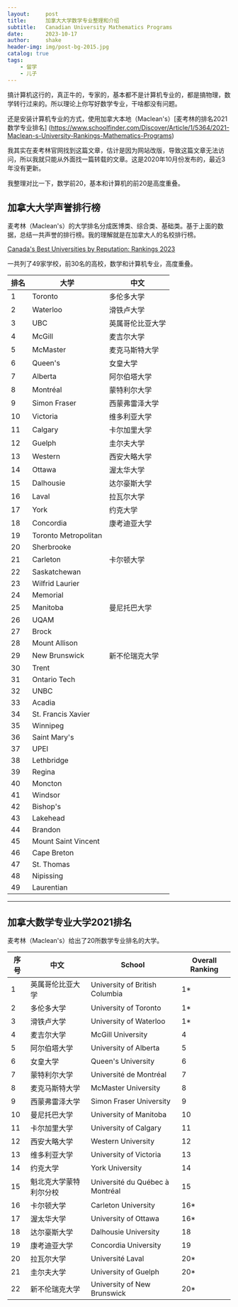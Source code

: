```yaml
---
layout:     post
title:      加拿大大学数学专业整理和介绍
subtitle:   Canadian University Mathematics Programs
date:       2023-10-17
author:     shake
header-img: img/post-bg-2015.jpg
catalog: true
tags:
    - 留学
    - 儿子
---
```


搞计算机这行的，真正牛的，专家的，基本都不是计算机专业的，都是搞物理，数学转行过来的。所以理论上你写好数学专业，干啥都没有问题。

还是安装计算机专业的方式，使用加拿大本地（Maclean's）[麦考林的排名2021数学专业排名] (https://www.schoolfinder.com/Discover/Article/1/5364/2021-Maclean-s-University-Rankings-Mathematics-Programs)

我其实在麦考林官网找到这篇文章，估计是因为网站改版，导致这篇文章无法访问，所以我就只能从外面找一篇转载的文章。这是2020年10月份发布的，最近3年没有更新。

我整理对比一下，数学前20，基本和计算机的前20是高度重叠。



## 加拿大大学声誉排行榜

麦考林（Maclean's）的大学排名分成医博类、综合类、基础类。基于上面的数据，总结一共声誉的排行榜。我的理解就是在加拿大人的名校排行榜。

[Canada's Best Universities by Reputation: Rankings 2023](https://education.macleans.ca/university-rankings/canadas-best-universities-by-reputation-rankings-2023/)

一共列了49家学校，前30名的高校，数学和计算机专业，高度重叠。

| 排名                  | 大学                   | 中文             |
|-----------------------|------------------------|------------------|
|                     1 | Toronto                | 多伦多大学	       |
| 2                     | Waterloo               | 滑铁卢大学       |
| 3                     | UBC                    | 英属哥伦比亚大学 |
| 4                     | McGill                 | 麦吉尔大学       |
| 5                     | McMaster               | 麦克马斯特大学   |
| 6                     | Queen's                | 女皇大学         |
| 7                     | Alberta                | 阿尔伯塔大学	     |
| 8                     | Montréal               | 蒙特利尔大学	     |
| 9                     | Simon   Fraser         | 西蒙弗雷泽大学   |
| 10                    | Victoria               | 维多利亚大学     |
| 11                    | Calgary                | 卡尔加里大学	     |
| 12                    | Guelph                 | 圭尔夫大学       |
| 13                    | Western                | 西安大略大学     |
| 14                    | Ottawa                 | 渥太华大学       |
| 15                    | Dalhousie              | 达尔豪斯大学     |
| 16                    | Laval                  | 拉瓦尔大学       |
| 17                    | York                   | 约克大学         |
| 18                    | Concordia              | 康考迪亚大学     |
| 19                    | Toronto   Metropolitan |                  |
| 20                    | Sherbrooke             |                  |
| 21                    | Carleton               | 卡尔顿大学       |
| 22                    | Saskatchewan           |                  |
| 23                    | Wilfrid   Laurier      |                  |
| 24                    | Memorial               |                  |
| 25                    | Manitoba               | 曼尼托巴大学     |
| 26                    | UQAM                   |                  |
| 27                    | Brock                  |                  |
| 28                    | Mount   Allison        |                  |
| 29                    | New   Brunswick        |新不伦瑞克大学                  |
| 30                    | Trent                  |                  |
| 31                    | Ontario   Tech         |                  |
| 32                    | UNBC                   |                  |
| 33                    | Acadia                 |                  |
| 34                    | St.   Francis Xavier   |                  |
| 35                    | Winnipeg               |                  |
| 36                    | Saint   Mary's         |                  |
| 37                    | UPEI                   |                  |
| 38                    | Lethbridge             |                  |
| 39                    | Regina                 |                  |
| 40                    | Moncton                |                  |
| 41                    | Windsor                |                  |
| 42                    | Bishop's               |                  |
| 43                    | Lakehead               |                  |
| 44                    | Brandon                |                  |
| 45                    | Mount   Saint Vincent  |                  |
| 46                    | Cape   Breton          |                  |
| 47                    | St.   Thomas           |                  |
| 48                    | Nipissing              |                  |
| 49                    | Laurentian             |                  |

---
## 加拿大数学专业大学2021排名

麦考林（Maclean's）给出了20所数学专业排名的大学。

| 序号 | 中文                   | School                          | Overall Ranking |
|------|------------------------|---------------------------------|-----------------|
| 1    | 英属哥伦比亚大学       | University of British Columbia  | 1*              |
| 2    | 多伦多大学	             | University of Toronto           | 1*              |
| 3    | 滑铁卢大学             | University of Waterloo          | 1*              |
| 4    | 麦吉尔大学             | McGill University               | 4               |
| 5    | 阿尔伯塔大学	           | University of Alberta           | 5               |
| 6    | 女皇大学               | Queen's University              | 6               |
| 7    | 蒙特利尔大学	           | Université de Montréal          | 7               |
| 8    | 麦克马斯特大学         | McMaster University             | 8               |
| 9    | 西蒙弗雷泽大学         | Simon Fraser University         | 9               |
| 10   | 曼尼托巴大学           | University of Manitoba          | 10              |
| 11   | 卡尔加里大学	           | University of Calgary           | 11              |
| 12   | 西安大略大学        | Western University              | 12              |
| 13   | 维多利亚大学           | University of Victoria          | 13              |
| 14   | 约克大学               | York University                 | 14              |
| 15   | 魁北克大学蒙特利尔分校 | Université du Québec à Montréal | 15              |
| 16   | 卡尔顿大学             | Carleton University             | 16*             |
| 17   | 渥太华大学             | University of Ottawa            | 16*             |
| 18   | 达尔豪斯大学           | Dalhousie University            | 18              |
| 19   | 康考迪亚大学           | Concordia University            | 19              |
| 20   | 拉瓦尔大学             | Université Laval                | 20*             |
| 21   | 圭尔夫大学             | University of Guelph            | 20*             |
| 22   | 新不伦瑞克大学         | University of New Brunswick     | 20*             |



